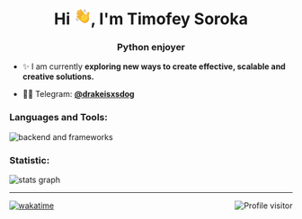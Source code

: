 <h1 align="center">Hi <img src="./src/wave.gif" width="30px">, I'm Timofey Soroka</h1>
<h3 align="center">Python enjoyer</h3>

- ✨ I am currently **exploring new ways to create effective, scalable and creative solutions.**

- 👨‍💻 Telegram: **[@drakeisxsdog](https://t.me/drakeisxsdog)**

<h3 align="left">Languages and Tools: </h3>
<div align="left">
  <img src="https://skillicons.dev/icons?i=py,fastapi,postgresql,sqlite,docker,cs" height="35" alt="backend and frameworks"  />
</div>
</div>

####

<h3 align="left">Statistic: </h3>

  <img src="https://github-readme-stats.vercel.app/api?username=soroka01&hide=prs&hide_title=false&hide_rank=false&show_icons=true&include_all_commits=true&count_private=true&disable_animations=false&theme=dark&locale=en&hide_border=false&order=1" height="150" alt="stats graph"  />

---

<a href="https://komarev.com/ghpvc/?username=bohd4nx">
  <img align="right" src="https://komarev.com/ghpvc/?username=soroka01&label=Profile%20views&color=0e75b6&style=plastic" alt="Profile visitor" />
</a>

[![wakatime](https://wakatime.com/badge/user/05012bc0-5365-414f-b99b-ed572c93478c.svg)](https://wakatime.com/@05012bc0-5365-414f-b99b-ed572c93478c)

